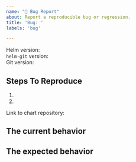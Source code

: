 ```yaml
---
name: "🐛 Bug Report"
about: Report a reproducible bug or regression.
title: 'Bug: '
labels: 'bug'

---
```


<!--
  Please provide a clear and concise description of what the bug is. Please
  test using the latest version of `helm-git` to make sure your issue has not
  already been fixed.
-->


Helm version:  
`helm-git` version:  
Git version:  

## Steps To Reproduce

1.
2.

<!--
  Your bug will get fixed much faster if we can reproduce your exact issue
  in the original environment. Please provide a reproduction chart repository.
  Issues without reproduction steps may be immediately closed as not actionable.
-->

Link to chart repository: <!-- if applicable -->

## The current behavior

<!--
  Please provide a full extract of the CLI output after exporting HELM_GIT_DEBUG=1
  environment variable.
-->

## The expected behavior

